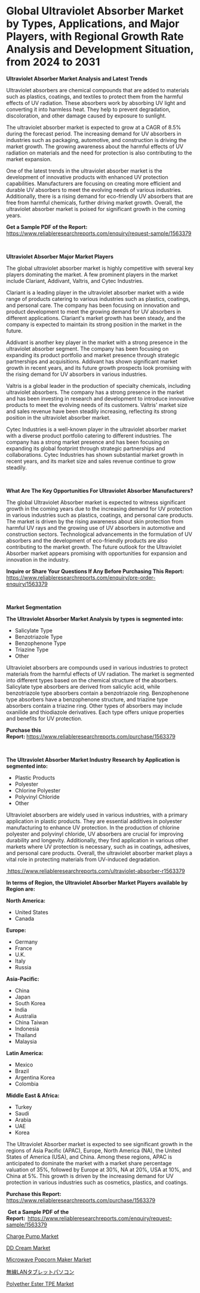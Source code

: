 <p><h1>Global Ultraviolet Absorber Market by Types, Applications, and Major Players, with Regional Growth Rate Analysis and Development Situation, from 2024 to 2031</h1></p><p><strong>Ultraviolet Absorber Market Analysis and Latest Trends</strong></p>
<p><p>Ultraviolet absorbers are chemical compounds that are added to materials such as plastics, coatings, and textiles to protect them from the harmful effects of UV radiation. These absorbers work by absorbing UV light and converting it into harmless heat. They help to prevent degradation, discoloration, and other damage caused by exposure to sunlight.</p><p>The ultraviolet absorber market is expected to grow at a CAGR of 8.5% during the forecast period. The increasing demand for UV absorbers in industries such as packaging, automotive, and construction is driving the market growth. The growing awareness about the harmful effects of UV radiation on materials and the need for protection is also contributing to the market expansion.</p><p>One of the latest trends in the ultraviolet absorber market is the development of innovative products with enhanced UV protection capabilities. Manufacturers are focusing on creating more efficient and durable UV absorbers to meet the evolving needs of various industries. Additionally, there is a rising demand for eco-friendly UV absorbers that are free from harmful chemicals, further driving market growth. Overall, the ultraviolet absorber market is poised for significant growth in the coming years.</p></p>
<p><strong>Get a Sample PDF of the Report:&nbsp;</strong> <a href="https://www.reliableresearchreports.com/enquiry/request-sample/1563379">https://www.reliableresearchreports.com/enquiry/request-sample/1563379</a></p>
<p>&nbsp;</p>
<p><strong>Ultraviolet Absorber Major Market Players</strong></p>
<p><p>The global ultraviolet absorber market is highly competitive with several key players dominating the market. A few prominent players in the market include Clariant, Addivant, Valtris, and Cytec Industries.</p><p>Clariant is a leading player in the ultraviolet absorber market with a wide range of products catering to various industries such as plastics, coatings, and personal care. The company has been focusing on innovation and product development to meet the growing demand for UV absorbers in different applications. Clariant's market growth has been steady, and the company is expected to maintain its strong position in the market in the future.</p><p>Addivant is another key player in the market with a strong presence in the ultraviolet absorber segment. The company has been focusing on expanding its product portfolio and market presence through strategic partnerships and acquisitions. Addivant has shown significant market growth in recent years, and its future growth prospects look promising with the rising demand for UV absorbers in various industries.</p><p>Valtris is a global leader in the production of specialty chemicals, including ultraviolet absorbers. The company has a strong presence in the market and has been investing in research and development to introduce innovative products to meet the evolving needs of its customers. Valtris' market size and sales revenue have been steadily increasing, reflecting its strong position in the ultraviolet absorber market.</p><p>Cytec Industries is a well-known player in the ultraviolet absorber market with a diverse product portfolio catering to different industries. The company has a strong market presence and has been focusing on expanding its global footprint through strategic partnerships and collaborations. Cytec Industries has shown substantial market growth in recent years, and its market size and sales revenue continue to grow steadily.</p></p>
<p>&nbsp;</p>
<p><strong>What Are The Key Opportunities For Ultraviolet Absorber Manufacturers?</strong></p>
<p><p>The global Ultraviolet Absorber market is expected to witness significant growth in the coming years due to the increasing demand for UV protection in various industries such as plastics, coatings, and personal care products. The market is driven by the rising awareness about skin protection from harmful UV rays and the growing use of UV absorbers in automotive and construction sectors. Technological advancements in the formulation of UV absorbers and the development of eco-friendly products are also contributing to the market growth. The future outlook for the Ultraviolet Absorber market appears promising with opportunities for expansion and innovation in the industry.</p></p>
<p><strong>Inquire or Share Your Questions If Any Before Purchasing This Report:</strong> <a href="https://www.reliableresearchreports.com/enquiry/pre-order-enquiry/1563379">https://www.reliableresearchreports.com/enquiry/pre-order-enquiry/1563379</a></p>
<p>&nbsp;</p>
<p><strong>Market Segmentation</strong></p>
<p><strong>The Ultraviolet Absorber Market Analysis by types is segmented into:</strong></p>
<p><ul><li>Salicylate Type</li><li>Benzotriazole Type</li><li>Benzophenone Type</li><li>Triazine Type</li><li>Other</li></ul></p>
<p><p>Ultraviolet absorbers are compounds used in various industries to protect materials from the harmful effects of UV radiation. The market is segmented into different types based on the chemical structure of the absorbers. Salicylate type absorbers are derived from salicylic acid, while benzotriazole type absorbers contain a benzotriazole ring. Benzophenone type absorbers have a benzophenone structure, and triazine type absorbers contain a triazine ring. Other types of absorbers may include oxanilide and thiodiazole derivatives. Each type offers unique properties and benefits for UV protection.</p></p>
<p><strong>Purchase this Report:&nbsp;</strong><a href="https://www.reliableresearchreports.com/purchase/1563379">https://www.reliableresearchreports.com/purchase/1563379</a></p>
<p>&nbsp;</p>
<p><strong>The Ultraviolet Absorber Market Industry Research by Application is segmented into:</strong></p>
<p><ul><li>Plastic Products</li><li>Polyester</li><li>Chlorine Polyester</li><li>Polyvinyl Chloride</li><li>Other</li></ul></p>
<p><p>Ultraviolet absorbers are widely used in various industries, with a primary application in plastic products. They are essential additives in polyester manufacturing to enhance UV protection. In the production of chlorine polyester and polyvinyl chloride, UV absorbers are crucial for improving durability and longevity. Additionally, they find application in various other markets where UV protection is necessary, such as in coatings, adhesives, and personal care products. Overall, the ultraviolet absorber market plays a vital role in protecting materials from UV-induced degradation.</p></p>
<p><a href="https://www.reliableresearchreports.com/ultraviolet-absorber-r1563379">&nbsp;https://www.reliableresearchreports.com/ultraviolet-absorber-r1563379</a></p>
<p><strong>In terms of Region, the Ultraviolet Absorber Market Players available by Region are:</strong></p>
<p>
    <p> <strong> North America: </strong>
        <ul>
            <li>United States</li>
            <li>Canada</li>
        </ul>
        </p> 
    <p> <strong> Europe: </strong>
        <ul>
            <li>Germany</li>
            <li>France</li>
            <li>U.K.</li>
            <li>Italy</li>
            <li>Russia</li>
        </ul>
        </p> 
    <p> <strong> Asia-Pacific: </strong>
        <ul>
            <li>China</li>
            <li>Japan</li>
            <li>South Korea</li>
            <li>India</li>
            <li>Australia</li>
            <li>China Taiwan</li>
            <li>Indonesia</li>
            <li>Thailand</li>
            <li>Malaysia</li>
        </ul>
        </p> 
    <p> <strong> Latin America: </strong>
        <ul>
            <li>Mexico</li>
            <li>Brazil</li>
            <li>Argentina Korea</li>
            <li>Colombia</li>
        </ul>
        </p> 
    <p> <strong> Middle East & Africa: </strong>
        <ul>
            <li>Turkey</li>
            <li>Saudi</li>
            <li>Arabia</li>
            <li>UAE</li>
            <li>Korea</li>
        </ul>
    </p>
    </p>
<p><p>The Ultraviolet Absorber market is expected to see significant growth in the regions of Asia Pacific (APAC), Europe, North America (NA), the United States of America (USA), and China. Among these regions, APAC is anticipated to dominate the market with a market share percentage valuation of 35%, followed by Europe at 30%, NA at 20%, USA at 10%, and China at 5%. This growth is driven by the increasing demand for UV protection in various industries such as cosmetics, plastics, and coatings.</p></p>
<p><strong>Purchase this Report: </strong><a href="https://www.reliableresearchreports.com/purchase/1563379">https://www.reliableresearchreports.com/purchase/1563379</a></p>
<p>&nbsp;<strong>Get a Sample PDF of the Report:&nbsp;&nbsp;</strong><a href="https://www.reliableresearchreports.com/enquiry/request-sample/1563379">https://www.reliableresearchreports.com/enquiry/request-sample/1563379</a></p>
<p><strong></strong></p>
<p><p><a href="https://github.com/Angelnienowdseej3e45z3p8c/Market-Research-Report-List-2/blob/main/charge-pump-market.md">Charge Pump Market</a></p><p><a href="https://www.linkedin.com/pulse/dd-cream-market-research-report-reveals-latest-trends-opportunities-xjchf?trackingId=2a7KJRNyVAHlm6nFhGbRWQ%3D%3D">DD Cream Market</a></p><p><a href="https://github.com/brentleyjimmiealvaradoz4l1rea/Market-Research-Report-List-2/blob/main/microwave-popcorn-maker-market.md">Microwave Popcorn Maker Market</a></p><p><a href="https://github.com/EstaSprer20231/Market-Research-Report-List-1/blob/main/330963236251.md">無線LANタブレットパソコン</a></p><p><a href="https://www.linkedin.com/pulse/polyether-ester-tpe-market-size-share-amp-trends-analysis-1jzpf?trackingId=WY4kKndJL%2FmSb5Jie09JFg%3D%3D">Polyether Ester TPE Market</a></p></p>